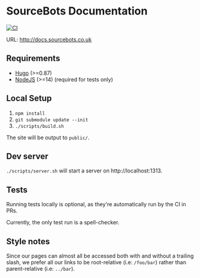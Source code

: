 # SourceBots Documentation

[![CI](https://github.com/sourcebots/docs/actions/workflows/ci.yml/badge.svg)](https://github.com/sourcebots/docs/actions/workflows/ci.yml)

URL: http://docs.sourcebots.co.uk

## Requirements
- [Hugo](https://gohugo.io) (>=0.87)
- [NodeJS](https://nodejs.org/) (>=14) (required for tests only)

## Local Setup
1. `npm install`
2. `git submodule update --init`
3. `./scripts/build.sh`

The site will be output to `public/`.


## Dev server
`./scripts/server.sh` will start a server on http://localhost:1313.

## Tests
Running tests locally is optional, as they're automatically run by the CI in PRs.

Currently, the only test run is a spell-checker.

## Style notes

Since our pages can almost all be accessed both with and without a trailing
slash, we prefer all our links to be root-relative (i.e: `/foo/bar`) rather
than parent-relative (i.e: `../bar`).
